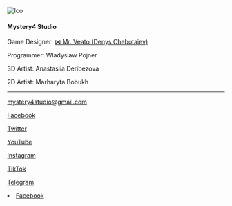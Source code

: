 <script src="https://kit.fontawesome.com/2863ef2463.js" crossorigin="anonymous"></script>

![Ico](https://cdn4.cdn-telegram.org/file/htvxJ0xQ5OxmDIsOYcLEGPhUVxf6M6ikt-QmFTFbCFnbwmyeRUNJ5F3VVCV4-b_lZ2uX53kI2ndVxLUJAIAjy0u9qmO-8jaKT5nb06O_eNQ-PIn4DnRlbCW8MiMxuyWMNsPYRZogm93evZTFcLTjyU6L4rwDRVyPCmaUo7Xmm6R6KKTUzi1zGFmyWb-JKEC3dJMXY2Xh8jHfiayWI5MMdTGGWgltbGXZTEW9Jv5RN67KZN4IvbCvV6cBSsAnP7Gc3sEHUJY01B1h7x0lZfnBf6R1RYP52RrvLGm76HnVIfGJrAvaQauMyZOb2gHFED_RxwENAGmCyfcIgeQD2W488A.jpghttps://cdn4.cdn-telegram.org/file/htvxJ0xQ5OxmDIsOYcLEGPhUVxf6M6ikt-QmFTFbCFnbwmyeRUNJ5F3VVCV4-b_lZ2uX53kI2ndVxLUJAIAjy0u9qmO-8jaKT5nb06O_eNQ-PIn4DnRlbCW8MiMxuyWMNsPYRZogm93evZTFcLTjyU6L4rwDRVyPCmaUo7Xmm6R6KKTUzi1zGFmyWb-JKEC3dJMXY2Xh8jHfiayWI5MMdTGGWgltbGXZTEW9Jv5RN67KZN4IvbCvV6cBSsAnP7Gc3sEHUJY01B1h7x0lZfnBf6R1RYP52RrvLGm76HnVIfGJrAvaQauMyZOb2gHFED_RxwENAGmCyfcIgeQD2W488A.jpg)

#### Mystery4 Studio

Game Designer: [⋈ Mr. Veato (Denys Chebotaiev)](https://mrveato.com)

Programmer: Wladyslaw Pojner

3D Artist: Anastasiia Deribezova

2D Artist: Marharyta Bobukh

* * *

[mystery4studio@gmail.com](mailto:mystery4studio@gmail.com)

[Facebook](https://facebook.com)

[Twitter](https://twitter.com/klsgame)

[YouTube](https://youtube.com/@kls-game)

[Instagram](https://instagram.com/klsgame)

[TikTok](https://www.tiktok.com/@klsgame)

[Telegram](https://t.me/klsgame)

<li><a href="https://facebook.com"><i class="fa-brands fa-telegram" style="color: #000000;"></i> Facebook</a></li>
